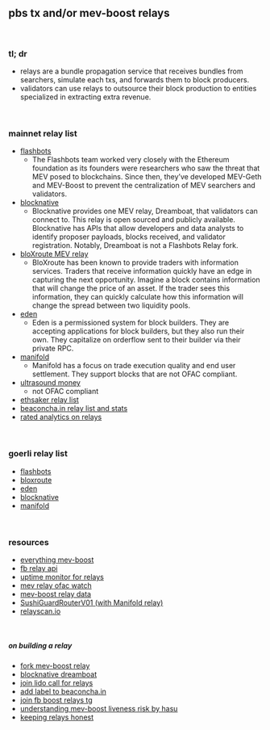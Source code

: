 ## pbs tx and/or mev-boost relays

<br>

### tl; dr

* relays are a bundle propagation service that receives bundles from searchers, simulate each txs, and forwards them to block producers.
* validators can use relays to outsource their block production to entities specialized in extracting extra revenue.


<br>

### mainnet relay list

* [flashbots]()
  - The Flashbots team worked very closely with the Ethereum foundation as its founders were researchers who saw the threat that MEV posed to blockchains. Since then, they’ve developed MEV-Geth and MEV-Boost to prevent the centralization of MEV searchers and validators.
* [blocknative](https://docs.blocknative.com/mev-relay-instructions-for-ethereum-validators)
  - Blocknative provides one MEV relay, Dreamboat, that validators can connect to. This relay is open sourced and publicly available. Blocknative has APIs that allow developers and data analysts to identify proposer payloads, blocks received, and validator registration. Notably, Dreamboat is not a Flashbots Relay fork. 
* [bloXroute MEV relay](https://bloxroute.max-profit.blxrbdn.com/)
  - BloXroute has been known to provide traders with information services. Traders that receive information quickly have an edge in capturing the next opportunity. Imagine a block contains information that will change the price of an asset. If the trader sees this information, they can quickly calculate how this information will change the spread between two liquidity pools.
* [eden](https://relay.edennetwork.io/info)
  - Eden is a permissioned system for block builders. They are accepting applications for block builders, but they also run their own. They capitalize on orderflow sent to their builder via their private RPC.
* [manifold]()
  - Manifold has a focus on trade execution quality and end user settlement. They support blocks that are not OFAC compliant.
* [ultrasound money](https://relay.ultrasound.money/)
  - not OFAC compliant
* [ethsaker relay list ](https://github.com/remyroy/ethstaker/blob/main/MEV-relay-list.md)
* [beaconcha.in relay list and stats](https://beaconcha.in/relays)
* [rated analytics on relays](https://www.rated.network/relays?network=mainnet)

<br>

### goerli relay list

* [flashbots](https://0xafa4c6985aa049fb79dd37010438cfebeb0f2bd42b115b89dd678dab0670c1de38da0c4e9138c9290a398ecd9a0b3110@builder-relay-goerli.flashbots.net)
* [bloxroute](https://0x821f2a65afb70e7f2e820a925a9b4c80a159620582c1766b1b09729fec178b11ea22abb3a51f07b288be815a1a2ff516@bloxroute.max-profit.builder.goerli.blxrbdn.com)
* [eden](https://0xaa1488eae4b06a1fff840a2b6db167afc520758dc2c8af0dfb57037954df3431b747e2f900fe8805f05d635e9a29717b@relay-goerli.edennetwork.io)
* [blocknative](https://0x8f7b17a74569b7a57e9bdafd2e159380759f5dc3ccbd4bf600414147e8c4e1dc6ebada83c0139ac15850eb6c975e82d0@builder-relay-goerli.blocknative.com)
* [manifold](	https://0x8a72a5ec3e2909fff931c8b42c9e0e6c6e660ac48a98016777fc63a73316b3ffb5c622495106277f8dbcc17a06e92ca3@goerli-relay.securerpc.com/)


<br>

### resources

* [everything mev-boost](https://github.com/MEV-WAIFU-LABS/mev_toolkit/blob/main/flashbots/mev-boost/README.md)
* [fb relay api](https://flashbots.notion.site/Relay-API-Spec-5fb0819366954962bc02e81cb33840f5)
* [uptime monitor for relays](https://mev-relays.beaconstate.info/)
* [mev relay ofac watch](https://www.mevwatch.info/)
* [mev-boost relay data](https://mevboost.pics/)
* [SushiGuardRouterV01 (with Manifold relay)](https://snapshot.org/#/sushigov.eth/proposal/bafkreigjjhjx2j2b526d3poeg23w2xan4rcgnzvcxinsssv7n37lu5p7s4)
* [relayscan.io](https://www.relayscan.io/)


<br>

##### on building a relay

* [fork mev-boost relay](https://github.com/flashbots/mev-boost-relay)
* [blocknative dreamboat](https://github.com/blocknative/dreamboat)
* [join lido call for relays](https://research.lido.fi/t/lido-on-ethereum-call-for-relay-providers/2844/10)
* [add label to beaconcha.in](https://beaconcha.in/relays)
* [join fb boost relays tg](https://t.me/+E-HTvTDIsdI3MjM1)
* [understanding mev-boost liveness risk by hasu](https://writings.flashbots.net/writings/understanding-mev-boost-liveness-risks/)
* [keeping relays honest](https://notes.ethereum.org/@yoav/BJeOQ8rI5)

